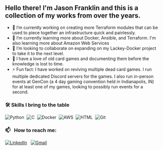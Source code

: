 ## Hello there!  I'm Jason Franklin and this is a collection of my works from over the years.

- 🔭 I’m currently working on creating more Terraform modules that can be used to piece together an infrastructure quick and painlessly.
- 🌱 I’m currently learning more about Docker, Ansible, and Terraform.  I'm also learning more about Amazon Web Services
- 👯 I’m looking to collaborate on expanding on my Lackey-Docker project to take it to the next level.
- 💬 I have a love of old card games and documenting them before the knowledge is lost to time.
- ⚡ Fun fact: I have worked on reviving multiple dead card games.  I run multiple dedicated Discord servers for the games.  I also run in-person events at GenCon (a 4 day gaming convention held in Indianapolis, IN) for at least one of my games, looking to possibly run events for a second.

### 🛠 Skills I bring to the table &nbsp;
![Python](https://img.shields.io/badge/-Python-05122A?style=flat&logo=python)&nbsp;
![C](https://img.shields.io/badge/-C-05122A?style=flat&logo=C&logoColor=A8B9CC)&nbsp;
![Docker](https://img.shields.io/badge/docker-257bd6?style=flat&logo=docker)&nbsp;
![AWS](https://img.shields.io/badge/AWS-232F3E?style=flat&logo=amazonwebservices&logoColor=white)&nbsp;
![HTML](https://img.shields.io/badge/-HTML-05122A?style=flat&logo=HTML5)&nbsp;
![Git](https://img.shields.io/badge/-Git-05122A?style=flat&logo=git)&nbsp;


### 📫 &nbsp; How to reach me:

<a href="https://www.linkedin.com/in/jason-franklin-15a8b316/"><img alt="LinkedIn" src="https://img.shields.io/badge/linkedin%20-%230077B5.svg?&style=flat&logo=linkedin&logoColor=white"/></a> &nbsp;
<a href="mailto:Jason.Franklin1@gmail.com"><img alt="Gmail" src="https://img.shields.io/badge/Gmail-D14836?style=flat&logo=gmail&logoColor=white" /></a> &nbsp;
